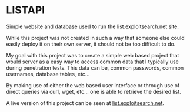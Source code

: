 # LISTAPI
Simple website and database used to run the list.exploitsearch.net site.

While this project was not created in such a way that someone else could easily deploy it on their own server, it should not be too difficult to do.


My goal with this project was to create a simple web based project that would server as a easy way to access common data that I typically use during penetration tests.  This data can be, common passwords, common usernames, database tables, etc...

By making use of either the web based user interface or through use of direct queries via curl, wget, etc... one is able to retrieve the desired list.

A live version of this project can be seen at [list.exploitsearch.net](http://list.exploitsearch.net).
